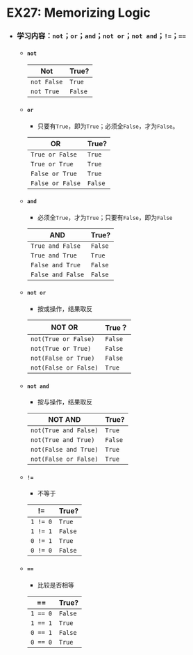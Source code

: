 # EX27: Memorizing Logic 

* ### 学习内容：`not`；`or`；`and`；`not or`；`not and`；`!=`；`==`

  * #### `not`

    | Not         | True?   |
    | ----------- | ------- |
    | `not False` | `True`  |
    | `not True`  | `False` |
    
  * #### `or`

    * 只要有`True`，即为`True`；必须全`False`，才为`False`。

    | OR               | True?   |
    | ---------------- | ------- |
    | `True or False`  | `True`  |
    | `True or True`   | `True`  |
    | `False or True`  | `True`  |
    | `False or False` | `False` |

  * #### `and`

    * 必须全`True`，才为`True`；只要有`False`，即为`False`

    | AND               | True?   |
    | ----------------- | ------- |
    | `True and False`  | `False` |
    | `True and True`   | `True`  |
    | `False and True`  | `False` |
    | `False and False` | `False` |

  * #### `not or`

    * 按或操作，结果取反

    | NOT OR                | True？  |
    | --------------------- | ------- |
    | `not(True or False)`  | `False` |
    | `not(True or True)`   | `False` |
    | `not(False or True)`  | `False` |
    | `not(False or False)` | `True`  |

  * #### `not and`

    * 按与操作，结果取反

    | NOT AND               | True?   |
    | --------------------- | ------- |
    | `not(True and False)` | `True`  |
    | `not(True and True)`  | `False` |
    | `not(False and True)` | `True`  |
    | `not(False or False)` | `True`  |

  * #### `!=`

    * 不等于

    | !=       | True?   |
    | -------- | ------- |
    | `1 != 0` | `True`  |
    | `1 != 1` | `False` |
    | `0 != 1` | `True`  |
    | `0 != 0` | `False` |

  * #### `==`

    * 比较是否相等

    | ==       | True?   |
    | -------- | ------- |
    | `1 == 0` | `False` |
    | `1 == 1` | `True`  |
    | `0 == 1` | `False` |
    | `0 == 0` | `True`  |

    

